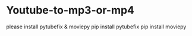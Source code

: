 # Youtube-to-mp3-or-mp4
please install pytubefix & moviepy
pip install pytubefix
pip install moviepy
